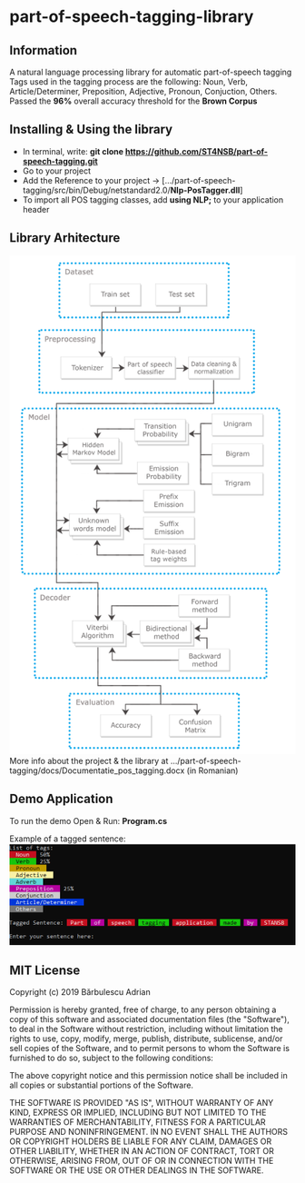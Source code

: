 # part-of-speech-tagging-library
## Information
A natural language processing library for automatic part-of-speech tagging  
Tags used in the tagging process are the following: Noun, Verb, Article/Determiner, Preposition, Adjective, Pronoun, Conjuction, Others.  
Passed the **96%** overall accuracy threshold for the **Brown Corpus**  

## Installing & Using the library
+ In terminal, write:  **git clone https://github.com/ST4NSB/part-of-speech-tagging.git**
+ Go to your project 
+ Add the Reference to your project -> [.../part-of-speech-tagging/src/bin/Debug/netstandard2.0/**Nlp-PosTagger.dll**]
+ To import all POS tagging classes, add **using NLP;** to your application header

## Library Arhitecture
<img src="./docs/images/arhitecture.png" width="550">
More info about the project & the library at .../part-of-speech-tagging/docs/Documentatie_pos_tagging.docx (in Romanian)  

## Demo Application
To run the demo Open & Run: **Program.cs**  

Example of a tagged sentence:  
![](./docs/images/pos_model.png "Demo image")

## MIT License
Copyright (c) 2019 Bărbulescu Adrian

Permission is hereby granted, free of charge, to any person obtaining a copy
of this software and associated documentation files (the "Software"), to deal
in the Software without restriction, including without limitation the rights
to use, copy, modify, merge, publish, distribute, sublicense, and/or sell
copies of the Software, and to permit persons to whom the Software is
furnished to do so, subject to the following conditions:

The above copyright notice and this permission notice shall be included in all
copies or substantial portions of the Software.

THE SOFTWARE IS PROVIDED "AS IS", WITHOUT WARRANTY OF ANY KIND, EXPRESS OR
IMPLIED, INCLUDING BUT NOT LIMITED TO THE WARRANTIES OF MERCHANTABILITY,
FITNESS FOR A PARTICULAR PURPOSE AND NONINFRINGEMENT. IN NO EVENT SHALL THE
AUTHORS OR COPYRIGHT HOLDERS BE LIABLE FOR ANY CLAIM, DAMAGES OR OTHER
LIABILITY, WHETHER IN AN ACTION OF CONTRACT, TORT OR OTHERWISE, ARISING FROM,
OUT OF OR IN CONNECTION WITH THE SOFTWARE OR THE USE OR OTHER DEALINGS IN THE
SOFTWARE.

